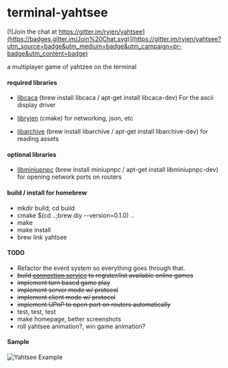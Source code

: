 terminal-yahtsee
================

[![Join the chat at https://gitter.im/ryjen/yahtsee](https://badges.gitter.im/Join%20Chat.svg)](https://gitter.im/ryjen/yahtsee?utm_source=badge&utm_medium=badge&utm_campaign=pr-badge&utm_content=badge)

a multiplayer game of yahtzee on the terminal

#### required libraries

- [libcaca](http://caca.zoy.org/wiki/libcaca) (brew install libcaca / apt-get install libcaca-dev) For the ascii display driver

- [libryjen](http://github.com/ryjen/libryjen.git) (cmake) for networking, json, etc

- [libarchive](http://www.libarchive.org) (brew install libarchive / apt-get install libarchive-dev) for reading assets

#### optional libraries

- [libminiupnpc](http://miniupnp.free.fr) (brew install miniupnpc / apt-get install libminiupnpc-dev) for opening network ports on routers

#### build / install for homebrew

- mkdir build; cd build
- cmake $(cd ..;brew diy --version=0.1.0) ..
- make
- make install
- brew link yahtsee

#### TODO
- Refactor the event system so everything goes through that.
- ~~build [connection service](http://arg3connect.herokuapp.com) to register/list available online games~~
- ~~implement turn based game play~~
- ~~implement server mode w/ protocol~~
- ~~implement client mode w/ protocol~~
- ~~implement UPnP to open port on routers automatically~~
- test, test, test
- make homepage, better screenshots
- roll yahtsee animation?, win game animation?

#### Sample

![Yahtsee Example](yahtsee.gif?raw=true "Yahtsee Example")

